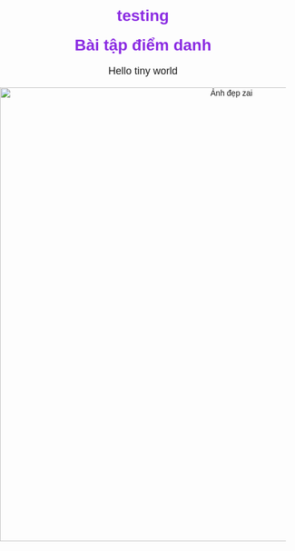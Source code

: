 # testing <!DOCTYPE html>
<html lang="en">
<head>
    <meta charset="UTF-8">
    <meta name="viewport" content="width=device-width, initial-scale=1.0">
    <title>Hoàng Linh là tôi</title>
    <style>
        body {
            font-family: Arial, sans-serif;
            text-align: center;
            margin: 0;
            padding: 0;
        }
        h1 {
            color: blueviolet;
            margin-top: 20px;
        }
        p {
            font-size: 18px;
            margin-top: 10px;
        }
        img {
            width: 800px;
            height: auto;
        }
    </style>
</head>
<body>
    <h1>Bài tập điểm danh</h1>
    <p>Hello tiny world</p>
    <img src="C:\Users\Admin\Desktop\IMG_2499.JPG" alt="Ảnh đẹp zai">
</body>
</html>
